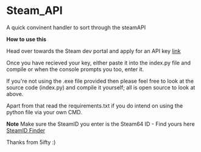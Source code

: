 # Steam_API
A quick convinent handler to sort through the steamAPI


**How to use this**

Head over towards the Steam dev portal and apply for an API key 
[link](https://steamcommunity.com/dev)


Once you have recieved your key, either paste it into the index.py file and compile or when the console prompts you too, enter it.

If you're not using the .exe file provided then please feel free to look at the source code (index.py) and compile it yourself; all is open source to look at above.

Apart from that read the requirements.txt if you do intend on using the python file via your own CMD.

**Note** 
Make sure the SteamID you enter is the Steam64 ID - Find yours here [SteamID Finder](https://steamid.io/)


Thanks from 5ifty :)
